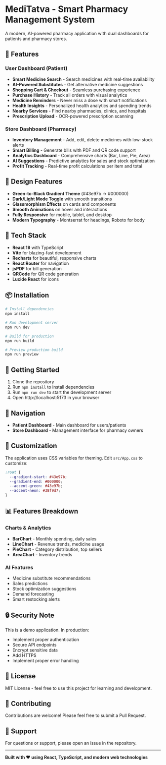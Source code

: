 # MediTatva - Smart Pharmacy Management System

A modern, AI-powered pharmacy application with dual dashboards for patients and pharmacy stores.

## 🌟 Features

### User Dashboard (Patient)
- **Smart Medicine Search** - Search medicines with real-time availability
- **AI-Powered Substitutes** - Get alternative medicine suggestions
- **Shopping Cart & Checkout** - Seamless purchasing experience
- **Purchase History** - Track all orders with visual analytics
- **Medicine Reminders** - Never miss a dose with smart notifications
- **Health Insights** - Personalized health analytics and spending trends
- **Nearby Services** - Find nearby pharmacies, clinics, and hospitals
- **Prescription Upload** - OCR-powered prescription scanning

### Store Dashboard (Pharmacy)
- **Inventory Management** - Add, edit, delete medicines with low-stock alerts
- **Smart Billing** - Generate bills with PDF and QR code support
- **Analytics Dashboard** - Comprehensive charts (Bar, Line, Pie, Area)
- **AI Suggestions** - Predictive analytics for sales and stock optimization
- **Profit Tracking** - Real-time profit calculations per item and total

## 🎨 Design Features

- **Green-to-Black Gradient Theme** (#43e97b → #000000)
- **Dark/Light Mode Toggle** with smooth transitions
- **Glassmorphism Effects** on cards and components
- **Smooth Animations** on hover and interactions
- **Fully Responsive** for mobile, tablet, and desktop
- **Modern Typography** - Montserrat for headings, Roboto for body

## 🚀 Tech Stack

- **React 19** with TypeScript
- **Vite** for blazing-fast development
- **Recharts** for beautiful, responsive charts
- **React Router** for navigation
- **jsPDF** for bill generation
- **QRCode** for QR code generation
- **Lucide React** for icons

## 📦 Installation

```bash
# Install dependencies
npm install

# Run development server
npm run dev

# Build for production
npm run build

# Preview production build
npm run preview
```

## 🎯 Getting Started

1. Clone the repository
2. Run `npm install` to install dependencies
3. Run `npm run dev` to start the development server
4. Open http://localhost:5173 in your browser

## 📱 Navigation

- **Patient Dashboard** - Main dashboard for users/patients
- **Store Dashboard** - Management interface for pharmacy owners

## 🎨 Customization

The application uses CSS variables for theming. Edit `src/App.css` to customize:

```css
:root {
  --gradient-start: #43e97b;
  --gradient-end: #000000;
  --accent-green: #43e97b;
  --accent-neon: #38f9d7;
}
```

## 📊 Features Breakdown

### Charts & Analytics
- **BarChart** - Monthly spending, daily sales
- **LineChart** - Revenue trends, medicine usage
- **PieChart** - Category distribution, top sellers
- **AreaChart** - Inventory trends

### AI Features
- Medicine substitute recommendations
- Sales predictions
- Stock optimization suggestions
- Demand forecasting
- Smart restocking alerts

## 🔒 Security Note

This is a demo application. In production:
- Implement proper authentication
- Secure API endpoints
- Encrypt sensitive data
- Add HTTPS
- Implement proper error handling

## 📝 License

MIT License - feel free to use this project for learning and development.

## 🤝 Contributing

Contributions are welcome! Please feel free to submit a Pull Request.

## 📧 Support

For questions or support, please open an issue in the repository.

---

**Built with ❤️ using React, TypeScript, and modern web technologies**
